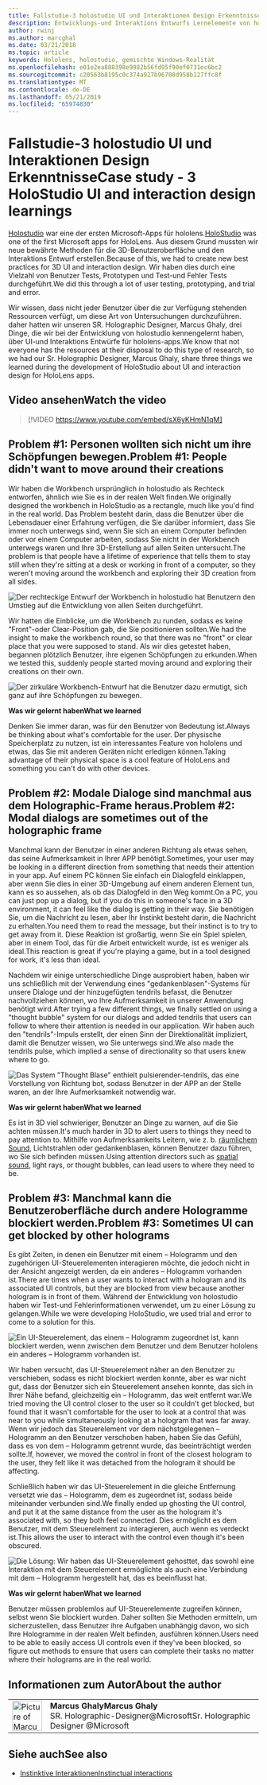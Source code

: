 ```yaml
---
title: Fallstudie-3 holostudio UI und Interaktionen Design Erkenntnisse
description: Entwicklungs-und Interaktions Entwurfs Lernelemente von holostudio
author: rwinj
ms.author: marcghal
ms.date: 03/21/2018
ms.topic: article
keywords: Hololens, holostudio, gemischte Windows-Realität
ms.openlocfilehash: e01e2ea888398e9982b56fd95f90ef0731ec6bc2
ms.sourcegitcommit: c20563b8195c0c374a927b96708d958b127ffc8f
ms.translationtype: MT
ms.contentlocale: de-DE
ms.lasthandoff: 05/21/2019
ms.locfileid: "65974830"
---
```

# <a name="case-study---3-holostudio-ui-and-interaction-design-learnings"></a><span data-ttu-id="bbe80-104">Fallstudie-3 holostudio UI und Interaktionen Design Erkenntnisse</span><span class="sxs-lookup"><span data-stu-id="bbe80-104">Case study - 3 HoloStudio UI and interaction design learnings</span></span>

<span data-ttu-id="bbe80-105">[Holostudio](https://www.youtube.com/watch?v=BRIJG0x_We8) war eine der ersten Microsoft-Apps für hololens.</span><span class="sxs-lookup"><span data-stu-id="bbe80-105">[HoloStudio](https://www.youtube.com/watch?v=BRIJG0x_We8) was one of the first Microsoft apps for HoloLens.</span></span> <span data-ttu-id="bbe80-106">Aus diesem Grund mussten wir neue bewährte Methoden für die 3D-Benutzeroberfläche und den Interaktions Entwurf erstellen.</span><span class="sxs-lookup"><span data-stu-id="bbe80-106">Because of this, we had to create new best practices for 3D UI and interaction design.</span></span> <span data-ttu-id="bbe80-107">Wir haben dies durch eine Vielzahl von Benutzer Tests, Prototypen und Test-und Fehler Tests durchgeführt.</span><span class="sxs-lookup"><span data-stu-id="bbe80-107">We did this through a lot of user testing, prototyping, and trial and error.</span></span>

<span data-ttu-id="bbe80-108">Wir wissen, dass nicht jeder Benutzer über die zur Verfügung stehenden Ressourcen verfügt, um diese Art von Untersuchungen durchzuführen. daher hatten wir unseren SR. Holographic Designer, Marcus Ghaly, drei Dinge, die wir bei der Entwicklung von holostudio kennengelernt haben, über UI-und Interaktions Entwürfe für hololens-apps.</span><span class="sxs-lookup"><span data-stu-id="bbe80-108">We know that not everyone has the resources at their disposal to do this type of research, so we had our Sr. Holographic Designer, Marcus Ghaly, share three things we learned during the development of HoloStudio about UI and interaction design for HoloLens apps.</span></span>

## <a name="watch-the-video"></a><span data-ttu-id="bbe80-109">Video ansehen</span><span class="sxs-lookup"><span data-stu-id="bbe80-109">Watch the video</span></span>

>[!VIDEO https://www.youtube.com/embed/sX6yKHmN1qM]

## <a name="problem-1-people-didnt-want-to-move-around-their-creations"></a><span data-ttu-id="bbe80-110">Problem #1: Personen wollten sich nicht um ihre Schöpfungen bewegen.</span><span class="sxs-lookup"><span data-stu-id="bbe80-110">Problem #1: People didn't want to move around their creations</span></span>

<span data-ttu-id="bbe80-111">Wir haben die Workbench ursprünglich in holostudio als Rechteck entworfen, ähnlich wie Sie es in der realen Welt finden.</span><span class="sxs-lookup"><span data-stu-id="bbe80-111">We originally designed the workbench in HoloStudio as a rectangle, much like you'd find in the real world.</span></span> <span data-ttu-id="bbe80-112">Das Problem besteht darin, dass die Benutzer über die Lebensdauer einer Erfahrung verfügen, die Sie darüber informiert, dass Sie immer noch unterwegs sind, wenn Sie sich an einem Computer befinden oder vor einem Computer arbeiten, sodass Sie nicht in der Workbench unterwegs waren und Ihre 3D-Erstellung auf allen Seiten untersucht.</span><span class="sxs-lookup"><span data-stu-id="bbe80-112">The problem is that people have a lifetime of experience that tells them to stay still when they're sitting at a desk or working in front of a computer, so they weren't moving around the workbench and exploring their 3D creation from all sides.</span></span>

![Der rechteckige Entwurf der Workbench in holostudio hat Benutzern den Umstieg auf die Entwicklung von allen Seiten durchgeführt.](images/rectangular-workbench-500px.jpg)

<span data-ttu-id="bbe80-114">Wir hatten die Einblicke, um die Workbench zu runden, sodass es keine "Front"-oder Clear-Position gab, die Sie positionieren sollten.</span><span class="sxs-lookup"><span data-stu-id="bbe80-114">We had the insight to make the workbench round, so that there was no "front" or clear place that you were supposed to stand.</span></span> <span data-ttu-id="bbe80-115">Als wir dies getestet haben, begannen plötzlich Benutzer, ihre eigenen Schöpfungen zu erkunden.</span><span class="sxs-lookup"><span data-stu-id="bbe80-115">When we tested this, suddenly people started moving around and exploring their creations on their own.</span></span>

![Der zirkuläre Workbench-Entwurf hat die Benutzer dazu ermutigt, sich ganz auf ihre Schöpfungen zu bewegen.](images/circular-workbench-500px.jpg)

<span data-ttu-id="bbe80-117">**Was wir gelernt haben**</span><span class="sxs-lookup"><span data-stu-id="bbe80-117">**What we learned**</span></span>

<span data-ttu-id="bbe80-118">Denken Sie immer daran, was für den Benutzer von Bedeutung ist.</span><span class="sxs-lookup"><span data-stu-id="bbe80-118">Always be thinking about what's comfortable for the user.</span></span> <span data-ttu-id="bbe80-119">Der physische Speicherplatz zu nutzen, ist ein interessantes Feature von hololens und etwas, das Sie mit anderen Geräten nicht erledigen können.</span><span class="sxs-lookup"><span data-stu-id="bbe80-119">Taking advantage of their physical space is a cool feature of HoloLens and something you can't do with other devices.</span></span>

## <a name="problem-2-modal-dialogs-are-sometimes-out-of-the-holographic-frame"></a><span data-ttu-id="bbe80-120">Problem #2: Modale Dialoge sind manchmal aus dem Holographic-Frame heraus.</span><span class="sxs-lookup"><span data-stu-id="bbe80-120">Problem #2: Modal dialogs are sometimes out of the holographic frame</span></span>

<span data-ttu-id="bbe80-121">Manchmal kann der Benutzer in einer anderen Richtung als etwas sehen, das seine Aufmerksamkeit in Ihrer APP benötigt.</span><span class="sxs-lookup"><span data-stu-id="bbe80-121">Sometimes, your user may be looking in a different direction from something that needs their attention in your app.</span></span> <span data-ttu-id="bbe80-122">Auf einem PC können Sie einfach ein Dialogfeld einklappen, aber wenn Sie dies in einer 3D-Umgebung auf einem anderen Element tun, kann es so aussehen, als ob das Dialogfeld in den Weg kommt.</span><span class="sxs-lookup"><span data-stu-id="bbe80-122">On a PC, you can just pop up a dialog, but if you do this in someone's face in a 3D environment, it can feel like the dialog is getting in their way.</span></span> <span data-ttu-id="bbe80-123">Sie benötigen Sie, um die Nachricht zu lesen, aber Ihr Instinkt besteht darin, die Nachricht zu erhalten.</span><span class="sxs-lookup"><span data-stu-id="bbe80-123">You need them to read the message, but their instinct is to try to get away from it.</span></span> <span data-ttu-id="bbe80-124">Diese Reaktion ist großartig, wenn Sie ein Spiel spielen, aber in einem Tool, das für die Arbeit entwickelt wurde, ist es weniger als ideal.</span><span class="sxs-lookup"><span data-stu-id="bbe80-124">This reaction is great if you're playing a game, but in a tool designed for work, it's less than ideal.</span></span>

<span data-ttu-id="bbe80-125">Nachdem wir einige unterschiedliche Dinge ausprobiert haben, haben wir uns schließlich mit der Verwendung eines "gedankenblasen"-Systems für unsere Dialoge und der hinzugefügten tendrils befasst, die Benutzer nachvollziehen können, wo Ihre Aufmerksamkeit in unserer Anwendung benötigt wird.</span><span class="sxs-lookup"><span data-stu-id="bbe80-125">After trying a few different things, we finally settled on using a "thought bubble" system for our dialogs and added tendrils that users can follow to where their attention is needed in our application.</span></span> <span data-ttu-id="bbe80-126">Wir haben auch den "tendrils"-Impuls erstellt, der einen Sinn der Direktionalität impliziert, damit die Benutzer wissen, wo Sie unterwegs sind.</span><span class="sxs-lookup"><span data-stu-id="bbe80-126">We also made the tendrils pulse, which implied a sense of directionality so that users knew where to go.</span></span>

![Das System "Thought Blase" enthielt pulsierender-tendrils, das eine Vorstellung von Richtung bot, sodass Benutzer in der APP an der Stelle waren, an der Ihre Aufmerksamkeit notwendig war.](images/thought-bubble-500px.jpg)

<span data-ttu-id="bbe80-128">**Was wir gelernt haben**</span><span class="sxs-lookup"><span data-stu-id="bbe80-128">**What we learned**</span></span>

<span data-ttu-id="bbe80-129">Es ist in 3D viel schwieriger, Benutzer an Dinge zu warnen, auf die Sie achten müssen.</span><span class="sxs-lookup"><span data-stu-id="bbe80-129">It's much harder in 3D to alert users to things they need to pay attention to.</span></span> <span data-ttu-id="bbe80-130">Mithilfe von Aufmerksamkeits Leitern, wie z. b. [räumlichem Sound](spatial-sound.md), Lichtstrahlen oder gedankenblasen, können Benutzer dazu führen, wo Sie sich befinden müssen.</span><span class="sxs-lookup"><span data-stu-id="bbe80-130">Using attention directors such as [spatial sound](spatial-sound.md), light rays, or thought bubbles, can lead users to where they need to be.</span></span>

## <a name="problem-3-sometimes-ui-can-get-blocked-by-other-holograms"></a><span data-ttu-id="bbe80-131">Problem #3: Manchmal kann die Benutzeroberfläche durch andere Hologramme blockiert werden.</span><span class="sxs-lookup"><span data-stu-id="bbe80-131">Problem #3: Sometimes UI can get blocked by other holograms</span></span>

<span data-ttu-id="bbe80-132">Es gibt Zeiten, in denen ein Benutzer mit einem – Hologramm und den zugehörigen UI-Steuerelementen interagieren möchte, die jedoch nicht in der Ansicht angezeigt werden, da ein anderes – Hologramm vorhanden ist.</span><span class="sxs-lookup"><span data-stu-id="bbe80-132">There are times when a user wants to interact with a hologram and its associated UI controls, but they are blocked from view because another hologram is in front of them.</span></span> <span data-ttu-id="bbe80-133">Während der Entwicklung von holostudio haben wir Test-und Fehlerinformationen verwendet, um zu einer Lösung zu gelangen.</span><span class="sxs-lookup"><span data-stu-id="bbe80-133">While we were developing HoloStudio, we used trial and error to come to a solution for this.</span></span>

![Ein UI-Steuerelement, das einem – Hologramm zugeordnet ist, kann blockiert werden, wenn zwischen dem Benutzer und dem Benutzer hololens ein anderes – Hologramm vorhanden ist.](images/ui-blocked-500px.jpg)

<span data-ttu-id="bbe80-135">Wir haben versucht, das UI-Steuerelement näher an den Benutzer zu verschieben, sodass es nicht blockiert werden konnte, aber es war nicht gut, dass der Benutzer sich ein Steuerelement ansehen konnte, das sich in Ihrer Nähe befand, gleichzeitig ein – Hologramm, das weit entfernt war.</span><span class="sxs-lookup"><span data-stu-id="bbe80-135">We tried moving the UI control closer to the user so it couldn't get blocked, but found that it wasn't comfortable for the user to look at a control that was near to you while simultaneously looking at a hologram that was far away.</span></span> <span data-ttu-id="bbe80-136">Wenn wir jedoch das Steuerelement vor dem nächstgelegenen – Hologramm an den Benutzer verschoben haben, haben Sie das Gefühl, dass es von dem – Hologramm getrennt wurde, das beeinträchtigt werden sollte.</span><span class="sxs-lookup"><span data-stu-id="bbe80-136">If, however, we moved the control in front of the closest hologram to the user, they felt like it was detached from the hologram it should be affecting.</span></span>

<span data-ttu-id="bbe80-137">Schließlich haben wir das UI-Steuerelement in die gleiche Entfernung versetzt wie das – Hologramm, dem es zugeordnet ist, sodass beide miteinander verbunden sind.</span><span class="sxs-lookup"><span data-stu-id="bbe80-137">We finally ended up ghosting the UI control, and put it at the same distance from the user as the hologram it's associated with, so they both feel connected.</span></span> <span data-ttu-id="bbe80-138">Dies ermöglicht es dem Benutzer, mit dem Steuerelement zu interagieren, auch wenn es verdeckt ist.</span><span class="sxs-lookup"><span data-stu-id="bbe80-138">This allows the user to interact with the control even though it's been obscured.</span></span>

![Die Lösung: Wir haben das UI-Steuerelement gehosttet, das sowohl eine Interaktion mit dem Steuerelement ermöglichte als auch eine Verbindung mit dem – Hologramm hergestellt hat, das es beeinflusst hat.](images/ghosting-ui-500px.jpg)

<span data-ttu-id="bbe80-140">**Was wir gelernt haben**</span><span class="sxs-lookup"><span data-stu-id="bbe80-140">**What we learned**</span></span>

<span data-ttu-id="bbe80-141">Benutzer müssen problemlos auf UI-Steuerelemente zugreifen können, selbst wenn Sie blockiert wurden. Daher sollten Sie Methoden ermitteln, um sicherzustellen, dass Benutzer ihre Aufgaben unabhängig davon, wo sich Ihre Hologramme in der realen Welt befinden, ausführen können.</span><span class="sxs-lookup"><span data-stu-id="bbe80-141">Users need to be able to easily access UI controls even if they've been blocked, so figure out methods to ensure that users can complete their tasks no matter where their holograms are in the real world.</span></span>

## <a name="about-the-author"></a><span data-ttu-id="bbe80-142">Informationen zum Autor</span><span class="sxs-lookup"><span data-stu-id="bbe80-142">About the author</span></span>

<table style="border-collapse:collapse">
<tr>
<td style="border-style: none" width="60"><img alt="Picture of Marcus Ghaly" width="60" height="60" src="images/marcus-ghaly-200px.jpg"></td>
<td style="border-style: none"><span data-ttu-id="bbe80-143"><b>Marcus Ghaly</b></span><span class="sxs-lookup"><span data-stu-id="bbe80-143"><b>Marcus Ghaly</b></span></span><br><span data-ttu-id="bbe80-144">SR. Holographic-Designer@Microsoft</span><span class="sxs-lookup"><span data-stu-id="bbe80-144">Sr. Holographic Designer @Microsoft</span></span></td>
</tr>
</table>

## <a name="see-also"></a><span data-ttu-id="bbe80-145">Siehe auch</span><span class="sxs-lookup"><span data-stu-id="bbe80-145">See also</span></span>
* [<span data-ttu-id="bbe80-146">Instinktive Interaktionen</span><span class="sxs-lookup"><span data-stu-id="bbe80-146">Instinctual interactions</span></span>](interaction-fundamentals.md)

 
